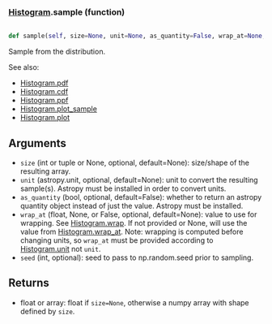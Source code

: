 ### [Histogram](Histogram.md).sample (function)


```py

def sample(self, size=None, unit=None, as_quantity=False, wrap_at=None, seed=None)

```



Sample from the distribution.

See also:
* [Histogram.pdf](Histogram.pdf.md)
* [Histogram.cdf](Histogram.cdf.md)
* [Histogram.ppf](Histogram.ppf.md)
* [Histogram.plot_sample](Histogram.plot_sample.md)
* [Histogram.plot](Histogram.plot.md)

Arguments
-----------
* `size` (int or tuple or None, optional, default=None): size/shape of the
    resulting array.
* `unit` (astropy.unit, optional, default=None): unit to convert the
    resulting sample(s).  Astropy must be installed in order to convert
    units.
* `as_quantity` (bool, optional, default=False): whether to return an
    astropy quantity object instead of just the value.  Astropy must
    be installed.
* `wrap_at` (float, None, or False, optional, default=None): value to
    use for wrapping.  See [Histogram.wrap](Histogram.wrap.md).  If not provided or None,
    will use the value from [Histogram.wrap_at](Histogram.wrap_at.md).  Note: wrapping is
    computed before changing units, so `wrap_at` must be provided
    according to [Histogram.unit](Histogram.unit.md) not `unit`.
* `seed` (int, optional): seed to pass to np.random.seed
    prior to sampling.

Returns
---------
* float or array: float if `size=None`, otherwise a numpy array with
    shape defined by `size`.


